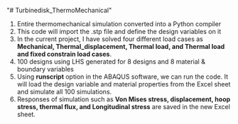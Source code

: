 "# Turbinedisk_ThermoMechanical" 
1. Entire thermomechanical simulation converted into a Python compiler
2. This code will import the .stp file and define the design variables on it
3. In the current project, I have solved four different load cases as **Mechanical, Thermal_displacement, Thermal load, and Thermal load and fixed constrain load cases**.
4. 100 designs using LHS generated for 8 designs and 8 material & boundary variables
5. Using **runscript** option in the ABAQUS software, we can run the code. It will load the design variable and material properties from the Excel sheet and simulate all 100 simulations.
6. Responses of simulation such as **Von Mises stress, displacement, hoop stress, thermal flux, and Longitudinal stress** are saved in the new Excel sheet.

